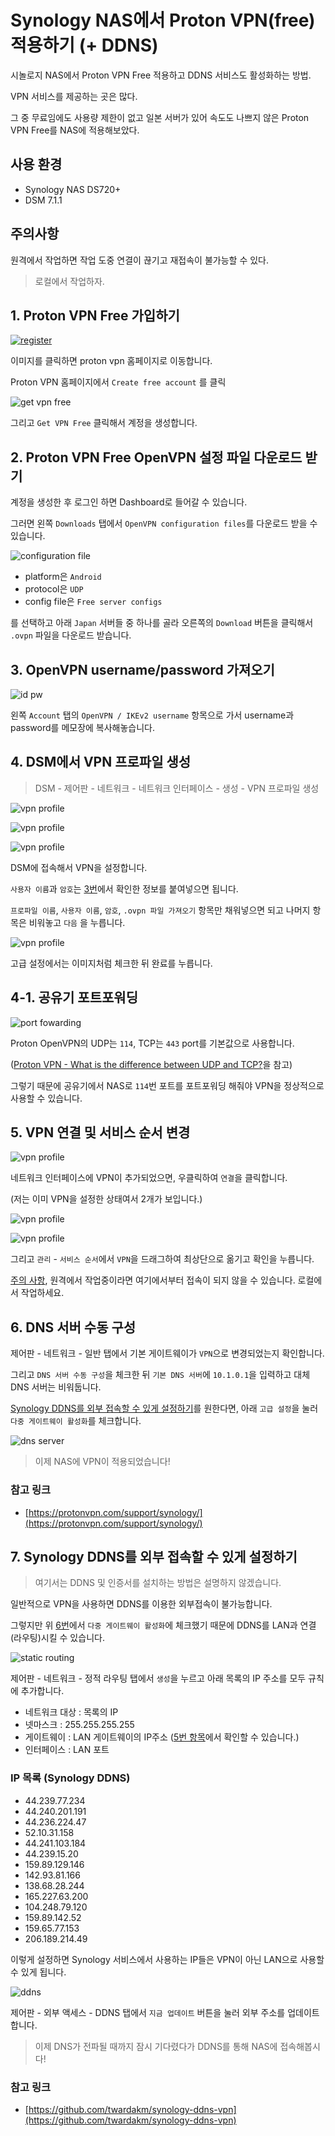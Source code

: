 # Synology NAS에서 Proton VPN(free) 적용하기 (+ DDNS)

시놀로지 NAS에서 Proton VPN Free 적용하고 DDNS 서비스도 활성화하는 방법.

VPN 서비스를 제공하는 곳은 많다.

그 중 무료임에도 사용량 제한이 없고 일본 서버가 있어 속도도 나쁘지 않은 Proton VPN Free를 NAS에 적용해보았다.

## 사용 환경

- Synology NAS DS720+
- DSM 7.1.1

## 주의사항

원격에서 작업하면 작업 도중 연결이 끊기고 재접속이 불가능할 수 있다.

> 로컬에서 작업하자.

## 1. Proton VPN Free 가입하기

[![register](images/synology_proton_vpn_1.png)](https://protonvpn.com/)

이미지를 클릭하면 proton vpn 홈페이지로 이동합니다.

Proton VPN 홈페이지에서 `Create free account` 를 클릭

![get vpn free](images/synology_proton_vpn_2.png)

그리고 `Get VPN Free` 클릭해서 계정을 생성합니다.


## 2. Proton VPN Free OpenVPN 설정 파일 다운로드 받기

계정을 생성한 후 로그인 하면 Dashboard로 들어갈 수 있습니다.

그러면 왼쪽 `Downloads` 탭에서 `OpenVPN configuration files`를 다운로드 받을 수 있습니다.

![configuration file](images/synology_proton_vpn_3.png)

- platform은 `Android`
- protocol은 `UDP`
- config file은 `Free server configs`

를 선택하고 아래 `Japan` 서버들 중 하나를 골라 오른쪽의 `Download` 버튼을 클릭해서 `.ovpn` 파일을 다운로드 받습니다.

## 3. OpenVPN username/password 가져오기

![id pw](images/synology_proton_vpn_4.png)

왼쪽 `Account` 탭의 `OpenVPN / IKEv2 username` 항목으로 가서 username과 password를 메모장에 복사해놓습니다.

## 4. DSM에서 VPN 프로파일 생성

> DSM - 제어판 - 네트워크 - 네트워크 인터페이스 - 생성 - VPN 프로파일 생성

![vpn profile](images/synology_proton_vpn_5.png)

![vpn profile](images/synology_proton_vpn_6.png)

![vpn profile](images/synology_proton_vpn_7.png)

DSM에 접속해서 VPN을 설정합니다.

`사용자 이름`과 `암호`는 [3번](#3-openvpn-usernamepassword-가져오기)에서 확인한 정보를 붙여넣으면 됩니다.

`프로파일 이름`, `사용자 이름`, `암호`, `.ovpn 파일 가져오기` 항목만 채워넣으면 되고 나머지 항목은 비워놓고 `다음` 을 누릅니다.

![vpn profile](images/synology_proton_vpn_8.png)

고급 설정에서는 이미지처럼 체크한 뒤 완료를 누릅니다.

## 4-1. 공유기 포트포워딩

![port fowarding](images/synology_proton_vpn_12.png)

Proton OpenVPN의 UDP는 `114`, TCP는 `443` port를 기본값으로 사용합니다.

([Proton VPN - What is the difference between UDP and TCP?](https://protonvpn.com/support/udp-tcp/)을 참고)

그렇기 때문에 공유기에서 NAS로 `114`번 포트를 포트포워딩 해줘야 VPN을 정상적으로 사용할 수 있습니다.

## 5. VPN 연결 및 서비스 순서 변경

![vpn profile](images/synology_proton_vpn_9.png)

네트워크 인터페이스에 VPN이 추가되었으면, 우클릭하여 `연결`을 클릭합니다.

(저는 이미 VPN을 설정한 상태여서 2개가 보입니다.)

![vpn profile](images/synology_proton_vpn_10.png)

![vpn profile](images/synology_proton_vpn_11.png)

그리고 `관리` - `서비스 순서`에서 `VPN`을 드래그하여 최상단으로 옮기고 확인을 누릅니다.

[주의 사항](#주의사항), 원격에서 작업중이라면 여기에서부터 접속이 되지 않을 수 있습니다. 로컬에서 작업하세요.

## 6. DNS 서버 수동 구성

제어판 - 네트워크 - 일반 탭에서 기본 게이트웨이가 `VPN`으로 변경되었는지 확인합니다.

그리고 `DNS 서버 수동 구성`을 체크한 뒤 `기본 DNS 서버`에 `10.1.0.1`을 입력하고 대체 DNS 서버는 비워둡니다.

[Synology DDNS를 외부 접속할 수 있게 설정하기](#7-ddns를-설정하여-외부-접속하기)를 원한다면, 아래 `고급 설정`을 눌러 `다중 게이트웨이 활성화`를 체크합니다.

![dns server](images/synology_proton_vpn_13.png)

> 이제 NAS에 VPN이 적용되었습니다!

### 참고 링크

- [https://protonvpn.com/support/synology/](https://protonvpn.com/support/synology/)

## 7. Synology DDNS를 외부 접속할 수 있게 설정하기

> 여기서는 DDNS 및 인증서를 설치하는 방법은 설명하지 않겠습니다.

일반적으로 VPN을 사용하면 DDNS를 이용한 외부접속이 불가능합니다.

그렇지만 위 [6번](#6-dns-서버-수동-구성)에서 `다중 게이트웨이 활성화`에 체크했기 때문에 DDNS를 LAN과 연결(라우팅)시킬 수 있습니다.

![static routing](images/synology_proton_vpn_15.png)

제어판 - 네트워크 - 정적 라우팅 탭에서 `생성`을 누르고 아래 목록의 IP 주소를 모두 규칙에 추가합니다.

- 네트워크 대상 : 목록의 IP
- 넷마스크 : 255.255.255.255
- 게이트웨이 : LAN 게이트웨이의 IP주소 ([5번 항목](#5-vpn-연결-맟-서비스-순서-변경)에서 확인할 수 있습니다.)
- 인터페이스 : LAN 포트

### IP 목록 (Synology DDNS)
- 44.239.77.234
- 44.240.201.191
- 44.236.224.47
- 52.10.31.158
- 44.241.103.184
- 44.239.15.20
- 159.89.129.146
- 142.93.81.166
- 138.68.28.244
- 165.227.63.200
- 104.248.79.120
- 159.89.142.52
- 159.65.77.153
- 206.189.214.49

이렇게 설정하면 Synology 서비스에서 사용하는 IP들은 VPN이 아닌 LAN으로 사용할 수 있게 됩니다.

![ddns](images/synology_proton_vpn_14.png)

제어판 - 외부 액세스 - DDNS 탭에서 `지금 업데이트` 버튼을 눌러 외부 주소를 업데이트 합니다.

> 이제 DNS가 전파될 때까지 잠시 기다렸다가 DDNS를 통해 NAS에 접속해봅시다!

### 참고 링크

- [https://github.com/twardakm/synology-ddns-vpn](https://github.com/twardakm/synology-ddns-vpn)